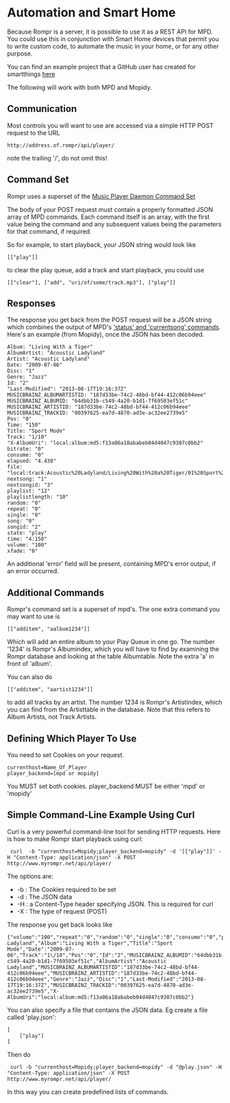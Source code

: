 # Automation and Smart Home

Because Rompr is a server, it is possible to use it as a REST API for MPD. You could use this in conjunction with Smart Home devices that permit you to write custom code, to automate the music in your home, or for any other purpose.

You can find an example project that a GitHub user has created for smartthings [here](https://github.com/nivw/smartthings_to_rompr)

The following will work with both MPD and Mopidy.

## Communication

Most controls you will want to use are accessed via a simple HTTP POST request to the URL

    http://address.of.rompr/api/player/

note the trailing '/', do not omit this!

## Command Set

Rompr uses a superset of the [Music Player Daemon Command Set](https://www.musicpd.org/doc/protocol/command_reference.html)

The body of your POST request must contain a properly formatted JSON array of MPD commands. Each command itself is an array, with the first value being the command and any subsequent values being the parameters for that command, if required.

So for example, to start playback, your JSON string would look like

    [["play"]]

to clear the play queue, add a track and start playback, you could use

    [["clear"], ["add", "uri/of/some/track.mp3"], ["play"]]

## Responses

The response you get back from the POST request will be a JSON string which combines the output of MPD's ['status' and 'currentsong' commands](https://www.musicpd.org/doc/protocol/command_reference.html#status_commands). Here's an example (from Mopidy), once the JSON has been decoded.

    Album: "Living With a Tiger"​
    AlbumArtist: "Acoustic Ladyland"
    Artist: "Acoustic Ladyland"
    Date: "2009-07-06"
    Disc: "1"
    Genre: "Jazz"
    Id: "2"
    "Last-Modified": "2013-08-17T19:16:37Z"
    ​MUSICBRAINZ_ALBUMARTISTID: "187d33be-74c2-48bd-bf44-412c06b94eee"
    ​MUSICBRAINZ_ALBUMID: "64dbb31b-c549-4a20-b1d1-7f69503ef51c"
    ​MUSICBRAINZ_ARTISTID: "187d33be-74c2-48bd-bf44-412c06b94eee"
    ​MUSICBRAINZ_TRACKID: "00397625-ea7d-4870-ad3e-ac32ee2739e5"
    ​Pos: "0"
    ​Time: "150"
    ​Title: "Sport Mode"
    ​Track: "1/10"
    ​"X-AlbumUri": "local:album:md5:f13a06a18ababeb04d4047c9307c0bb2"
    ​bitrate: "0"
    ​consume: "0"
    ​elapsed: "4.430"
    ​file: "local:track:Acoustic%20Ladyland/Living%20With%20a%20Tiger/01%20Sport%20Mode.mp3"
    ​nextsong: "1"
    ​nextsongid: "3"
    ​playlist: "12"
    ​playlistlength: "10"
    ​random: "0"
    ​repeat: "0"
    ​single: "0"
    ​song: "0"
    ​songid: "2"
    ​state: "play"
    ​time: "4:150"
    ​volume: "100"
    ​xfade: "0"

An additional 'error' field will be present, containing MPD's error output, if an error occurred.

## Additional Commands

Rompr's command set is a superset of mpd's. The one extra command you may want to use is

    [["additem", "aalbum1234"]]

Which will add an entire album to your Play Queue in one go. The number '1234' is Rompr's Albumindex, which you will have to find by examining the Rompr database and looking at the table Albumtable. Note the extra 'a' in front of 'album'.

You can also do

    [["additem", "aartist1234"]]

to add all tracks by an artist. The number 1234 is Rompr's Artistindex, which you can find from the Artisttable in the database. Note that this refers to Album Artists, not Track Artists.

## Defining Which Player To Use

You need to set Cookies on your request.

    currenthost=Name_Of_Player
    player_backend=[mpd or mopidy]

You MUST set both cookies. player_backend MUST be either 'mpd' or 'mopidy'

## Simple Command-Line Example Using Curl

Curl is a very powerful command-line tool for sending HTTP requests. Here is how to make Rompr start playback using curl:

     curl  -b "currenthost=Mopidy;player_backend=mopidy" -d '[["play"]]' -H "Content-Type: application/json" -X POST http://www.myrompr.net/api/player/

The options are:

* -b : The Cookies required to be set
* -d : The JSON data
* -H : a Content-Type header specifying JSON. This is required for curl
* -X : The type of request (POST)

The response you get back looks like

````
{"volume":"100","repeat":"0","random":"0","single":"0","consume":"0","playlist":"12","playlistlength":"10","xfade":"0","state":"play","song":"0","songid":"2","nextsong":"1","nextsongid":"3","time":"22:150","elapsed":"22.610","bitrate":"0","file":"local:track:Acoustic%20Ladyland\/Living%20With%20a%20Tiger\/01%20Sport%20Mode.mp3","Time":"150","Artist":"Acoustic Ladyland","Album":"Living With a Tiger","Title":"Sport Mode","Date":"2009-07-06","Track":"1\/10","Pos":"0","Id":"2","MUSICBRAINZ_ALBUMID":"64dbb31b-c549-4a20-b1d1-7f69503ef51c","AlbumArtist":"Acoustic Ladyland","MUSICBRAINZ_ALBUMARTISTID":"187d33be-74c2-48bd-bf44-412c06b94eee","MUSICBRAINZ_ARTISTID":"187d33be-74c2-48bd-bf44-412c06b94eee","Genre":"Jazz","Disc":"1","Last-Modified":"2013-08-17T19:16:37Z","MUSICBRAINZ_TRACKID":"00397625-ea7d-4870-ad3e-ac32ee2739e5","X-AlbumUri":"local:album:md5:f13a06a18ababeb04d4047c9307c0bb2"}
````

You can also specify a file that contains the JSON data. Eg create a file called 'play.json':

    [
        ["play"]
    ]

Then do

     curl -b "currenthost=Mopidy;player_backend=mopidy" -d "@play.json" -H "Content-Type: application/json" -X POST http://www.myrompr.net/api/player/

In this way you can create predefined lists of commands.

